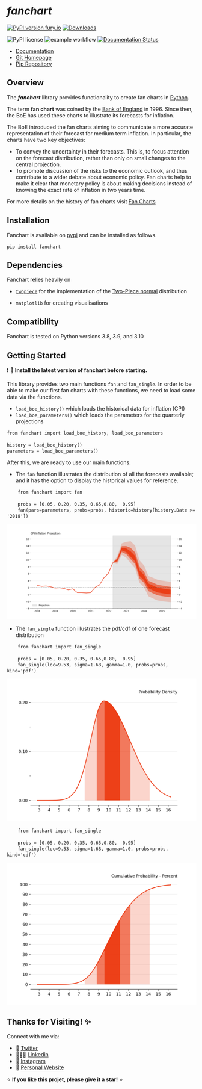 # *fanchart* 

[![PyPI version fury.io](https://badge.fury.io/py/fanchart.svg)](https://pypi.python.org/pypi/fanchart/)
[![Downloads](https://static.pepy.tech/personalized-badge/fanchart?period=total&units=international_system&left_color=black&right_color=blue&left_text=Downloads)](https://pepy.tech/project/fanchart)

![PyPI license](https://img.shields.io/pypi/l/fanchart.svg)
![example workflow](https://github.com/quantgirluk/fanchart/actions/workflows/python-package.yml/badge.svg)
[![Documentation Status](https://readthedocs.org/projects/fanchart/badge/?version=latest)](https://fanchart.readthedocs.io/en/latest/?badge=latest)


- [Documentation](https://fanchart.readthedocs.io/en/latest/)
- [Git Homepage](https://github.com/quantgirluk/fanchart)
- [Pip Repository](https://pypi.org/project/fanchart/)

## Overview

The **_fanchart_** library provides functionality to create fan charts in [Python](https://www.python.org/).


The term **fan chart** was coined by the [Bank of England](https://www.bankofengland.co.uk/) in 1996. Since then, the  BoE 
has used these charts to illustrate its forecasts for inflation.

The BoE introduced the fan charts aiming to communicate a more accurate representation of their forecast for medium term inflation. In particular, the charts have two key objectives:

- To convey the uncertainty in their forecasts. This is, to focus attention on  the forecast distribution, rather than only on small changes to the central projection.
- To promote discussion of the risks to the economic outlook, and thus contribute to a wider debate about economic policy. Fan charts help to make it clear that monetary policy is about making decisions instead of knowing the exact rate of inflation in two years time.

For more details on the history of fan charts visit [Fan Charts](https://quantgirl.blog/fan-charts/)


## Installation


Fanchart is available on [pypi](https://pypi.org/project/fanchart/) and can be
installed as follows.


```
pip install fanchart
```

## Dependencies

Fanchart relies heavily on

- [``twopiece``](https://pypi.org/project/twopiece/)  for the implementation of the [Two-Piece normal](https://quantgirl.blog/two-piece-normal/) distribution

- ``matplotlib`` for creating visualisations

## Compatibility


Fanchart is tested on Python versions 3.8, 3.9, and 3.10


## Getting Started

 :exclamation: 📝 **Install the latest version of fanchart before starting.**                         


This library provides two main functions `fan` and `fan_single`. In order to be able to make our first fan charts with 
these functions, we need to load some data via the functions.

- ``load_boe_history()`` which loads the historical data for inflation (CPI)
- ``load_boe_parameters()`` which loads the parameters for the quarterly projections

```
from fanchart import load_boe_history, load_boe_parameters

history = load_boe_history()
parameters = load_boe_parameters()
```

After this, we are ready to use our main functions.

- The `fan` function illustrates the distribution of all the forecasts available; and it has the option to display the historical values for reference.

```
    from fanchart import fan

    probs = [0.05, 0.20, 0.35, 0.65,0.80,  0.95]
    fan(pars=parameters, probs=probs, historic=history[history.Date >= '2018'])
```


![](https://raw.githubusercontent.com/quantgirluk/fanchart/master/docs/source/_static/fan01.png)


- The `fan_single` function illustrates the pdf/cdf of one forecast distribution

```
    from fanchart import fan_single

    probs = [0.05, 0.20, 0.35, 0.65,0.80,  0.95]
    fan_single(loc=9.53, sigma=1.68, gamma=1.0, probs=probs, kind='pdf')

```

![](https://raw.githubusercontent.com/quantgirluk/fanchart/master/docs/source/_static/fan04.png)

```
    from fanchart import fan_single

    probs = [0.05, 0.20, 0.35, 0.65,0.80,  0.95]
    fan_single(loc=9.53, sigma=1.68, gamma=1.0, probs=probs, kind='cdf')
```



![](https://raw.githubusercontent.com/quantgirluk/fanchart/master/docs/source/_static/fan05.png)

## Thanks for Visiting! ✨

Connect with me via:

- 🦜 [Twitter](https://twitter.com/Quant_Girl)
- 👩🏽‍💼 [Linkedin](https://www.linkedin.com/in/dialidsantiago/)
- 📸 [Instagram](https://www.instagram.com/quant_girl/)
- 👾 [Personal Website](https://quantgirl.blog)


⭐️ **If you like this projet, please give it a star!** ⭐️

